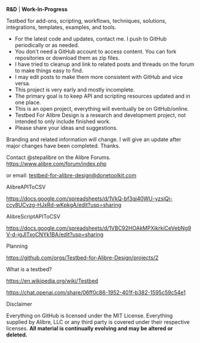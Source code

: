 **R&D** | **Work-In-Progress**

Testbed for add-ons, scripting, workflows, techniques, solutions, integrations, templates, examples, and tools.
- For the latest code and updates, contact me. I push to GitHub periodically or as needed.
- You don't need a GitHub account to access content. You can fork repositories or download them as zip files.
- I have tried to cleanup and link to related posts and threads on the forum to make things easy to find.
- I may edit posts to make them more consistent with GitHub and vice versa.
- This project is very early and mostly incomplete.
- The primary goal is to keep API and scripting resources updated and in one place.
- This is an open project, everything will eventually be on GitHub/online.
- Testbed For Alibre Design is a research and development project, not intended to only include finished work.
- Please share your ideas and suggestions.

Branding and related information will change. I will give an update after major changes have been completed. Thanks.

Contact @stepalibre on the Alibre Forums. https://www.alibre.com/forum/index.php 

or email: testbed-for-alibre-design@donetoolkit.com

AlibreAPIToCSV

https://docs.google.com/spreadsheets/d/1VkQ-bf3qj40WU-yzsjQj-ccy8UCvzg-HJxRd-wKpkgA/edit?usp=sharing

AlibreScriptAPIToCSV

https://docs.google.com/spreadsheets/d/1VBC92HOAkMPXikrkiCeVebNg9V-d-igJlTxoCNYk1BA/edit?usp=sharing

Planning

https://github.com/orgs/Testbed-for-Alibre-Design/projects/2

What is a testbed?

https://en.wikipedia.org/wiki/Testbed

https://chat.openai.com/share/06ff0c86-1952-401f-b382-1595c59c54e1














Disclaimer

Everything on GitHub is licensed under the MIT License. Everything supplied by Alibre, LLC or any third party is covered under their respective licenses.
**All material is continually evolving and may be altered or deleted.**
